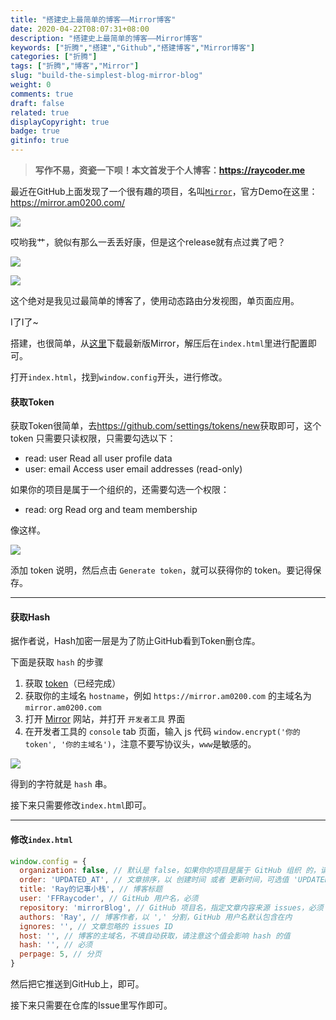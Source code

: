 ```yaml
---
title: "搭建史上最简单的博客——Mirror博客"
date: 2020-04-22T08:07:31+08:00
description: "搭建史上最简单的博客——Mirror博客"
keywords: ["折腾","搭建","Github","搭建博客","Mirror博客"]
categories: ["折腾"]
tags: ["折腾","博客","Mirror"]
slug: "build-the-simplest-blog-mirror-blog"
weight: 0
comments: true
draft: false
related: true
displayCopyright: true
badge: true
gitinfo: true
---
```


> **写作不易，资瓷一下呗！本文首发于个人博客：<https://raycoder.me>**
>

最近在GitHub上面发现了一个很有趣的项目，名叫[`Mirror`](https://github.com/LoeiFy/Mirror)，官方Demo在这里：<https://mirror.am0200.com/>

![](https://gitee.com/RACD/cdn/raw/master/imgs/20200422081818.png)

哎哟我艹，貌似有那么一丢丢好康，但是这个release就有点过粪了吧？

![](https://gitee.com/RACD/cdn/raw/master/imgs/20200422083906.png)

![](https://gitee.com/RACD/cdn/raw/master/imgs/20200422083923.jpg)

这个绝对是我见过最简单的博客了，使用动态路由分发视图，单页面应用。

I了I了~

搭建，也很简单，从[这里](https://github.com/LoeiFy/Mirror/raw/master/release/mirror.zip)下载最新版Mirror，解压后在`index.html`里进行配置即可。

打开`index.html`，找到`window.config`开头，进行修改。

#### 获取Token

获取Token很简单，去<https://github.com/settings/tokens/new>获取即可，这个 token 只需要只读权限，只需要勾选以下：

- read: user Read all user profile data
- user: email Access user email addresses (read-only)

如果你的项目是属于一个组织的，还需要勾选一个权限：

- read: org Read org and team membership

像这样。

![](https://gitee.com/RACD/cdn/raw/master/imgs/20200422084440.png)

添加 token 说明，然后点击 `Generate token`，就可以获得你的 token。要记得保存。

---

#### 获取Hash

据作者说，Hash加密一层是为了防止GitHub看到Token删仓库。

下面是获取 `hash` 的步骤

1. 获取 [token](https://github.com/LoeiFy/Mirror/wiki/Token-设置)（已经完成）
2. 获取你的主域名 `hostname`，例如 `https://mirror.am0200.com` 的主域名为 `mirror.am0200.com`
3. 打开 [Mirror](https://mirror.am0200.com/) 网站，并打开 `开发者工具` 界面
4. 在开发者工具的 `console` tab 页面，输入 js 代码 `window.encrypt('你的token', '你的主域名')`，注意不要写协议头，`www`是敏感的。

![](https://gitee.com/RACD/cdn/raw/master/imgs/20200422084655.png)

得到的字符就是 `hash` 串。

接下来只需要修改`index.html`即可。

---

#### 修改`index.html`

```js
window.config = {
  organization: false, // 默认是 false，如果你的项目是属于 GitHub 组织 的，请设置为 true
  order: 'UPDATED_AT', // 文章排序，以 创建时间 或者 更新时间，可选值 'UPDATED_AT'，'CREATED_AT'
  title: 'Ray的记事小栈', // 博客标题
  user: 'FFRaycoder', // GitHub 用户名，必须
  repository: 'mirrorBlog', // GitHub 项目名，指定文章内容来源 issues，必须
  authors: 'Ray', // 博客作者，以 ',' 分割，GitHub 用户名默认包含在内
  ignores: '', // 文章忽略的 issues ID
  host: '', // 博客的主域名，不填自动获取，请注意这个值会影响 hash 的值
  hash: '', // 必须
  perpage: 5, // 分页
}
```

然后把它推送到GitHub上，即可。

接下来只需要在仓库的Issue里写作即可。